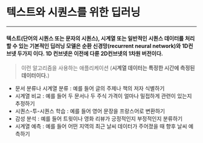 # 텍스트와 시퀀스를 위한 딥러닝
------------------------------
#### 텍스트(단어의 시퀀스 또는 문자의 시퀀스), 시계열 또는 일반적인 시퀀스 데이터를 처리할 수 있는 기본적인 딥러닝 모델은 순환 신경망(recurrent neural network)와 1D컨브넷 두가지 이다. 1D 컨브넷은 이전에 다룬 2D컨브넷의 1차원 버전이다.
> 이런 알고리즘을 사용하는 애플리케이션 (**시계열 데이터는 특정한 시간에 측정된 데이터이다.**)
* 문서 분류나 시계열 분류 : 예를 들어 글의 주제나 책의 저자 식별하기
* 시계열 비교 : 예를 들어 두 문서나 두 주식 가격이 얼마나 밀접하게 관련이 있는지 추정하기
* 시퀀스-투-시퀀스 학습 : 예를 들어 영어 문장을 프랑스어로 변환하기
* 감성 분석 : 예를 들어 트윗이나 영화 리뷰가 긍정적인지 부정적인지 분류하기
* 시계열 예측 : 예를 들어 어떤 지역의 최근 날씨 데이터가 주어졌을 때 향후 날씨 예측하기
